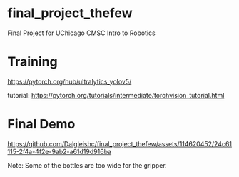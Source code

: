 # final_project_thefew
Final Project for UChicago CMSC Intro to Robotics

# Training 
https://pytorch.org/hub/ultralytics_yolov5/

tutorial: https://pytorch.org/tutorials/intermediate/torchvision_tutorial.html



# Final Demo

https://github.com/Dalgleishc/final_project_thefew/assets/114620452/24c61115-2f4a-4f2e-9ab2-a61d19d916ba

Note: Some of the bottles are too wide for the gripper. 
